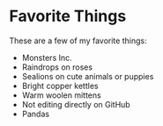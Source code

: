 # Favorite Things

These are a few of my favorite things:

- Monsters Inc.
- Raindrops on roses
- Sealions on cute animals or puppies
- Bright copper kettles
- Warm woolen mittens
- Not editing directly on GitHub
- Pandas

